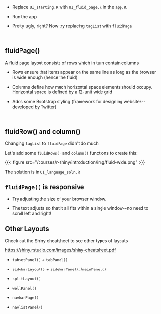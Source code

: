 - Replace `UI_starting.R` with `UI_fluid_page.R` in the `app.R`.

- Run the app

- Pretty ugly, right? Now try replacing `tagList` with `fluidPage`

<br>

## fluidPage()

A fluid page layout consists of rows which in turn contain columns

- Rows ensure that items appear on the same line as long as the browser is wide enough (hence the fluid)

- Columns define how much horizontal space elements should occupy. Horizontal space is defined by a 12-unit wide grid

- Adds some Bootstrap styling (framework for designing websites--developed by Twitter)

<br>

## fluidRow() and column()


Changing `tagList` to `fluidPage` didn't do much

Let's add some `fluidRows()` and `column()` functions to create this:

{{< figure src="/courses/r-shiny/introduction/img/fluid-wide.png" >}}

The solution is in `UI_language_soln.R`

## `fluidPage()` is responsive

- Try adjusting the size of your browser window.

- The text adjusts so that it all fits within a single window--no need to scroll left and right!

## Other Layouts

Check out the Shiny cheatsheet to see other types of layouts

https://shiny.rstudio.com/images/shiny-cheatsheet.pdf

- `tabsetPanel()` + `tabPanel()`

- `sidebarLayout()` + `sidebarPanel()`/`mainPanel()`

- `splitLayout()`

- `wellPanel()`

- `navbarPage()`

- `navlistPanel()`
